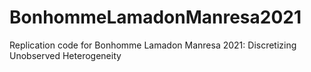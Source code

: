 # BonhommeLamadonManresa2021
Replication code for Bonhomme Lamadon Manresa 2021: Discretizing Unobserved Heterogeneity
